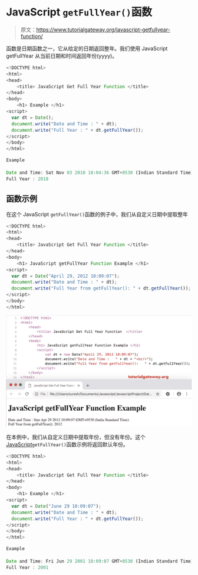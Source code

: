 # JavaScript `getFullYear()`函数

> 原文：<https://www.tutorialgateway.org/javascript-getfullyear-function/>

函数是日期函数之一，它从给定的日期返回整年。我们使用 JavaScript getFullYear 从当前日期和时间返回年份(yyyy)。

```js
<!DOCTYPE html>
<html>
<head>
    <title> JavaScript Get Full Year Function </title>
</head>
<body>
    <h1> Example </h1>
<script>
  var dt = Date();  
  document.write("Date and Time : " + dt);
  document.write("Full Year : " + dt.getFullYear());
</script>
</body>
</html>
```

```js
Example

Date and Time: Sat Nov 03 2018 18:04:36 GMT+0530 (Indian Standard Time)
Full Year : 2018
```

## 函数示例

在这个 JavaScript `getFullYear()`函数的例子中，我们从自定义日期中提取整年

```js
<!DOCTYPE html>
<html>
<head>
    <title> JavaScript Get Full Year Function </title>
</head>
<body>
    <h1> JavaScript getFullYear Function Example </h1>
<script>
  var dt = Date("April 29, 2012 10:09:07");
  document.write("Date and Time : " + dt);
  document.write("Full Year from getFullYear(): " + dt.getFullYear());
</script>
</body>
</html>
```

![JavaScript getFullYear Function 2](img/a5237c54452acf832e5ea7db8d4a3e0f.png)

在本例中，我们从自定义日期中提取年份，但没有年份。这个 [JavaScript](https://www.tutorialgateway.org/javascript/)`getFullYear()`函数示例将返回默认年份。

```js
<!DOCTYPE html>
<html>
<head>
    <title> JavaScript Get Full Year Function </title>
</head>
<body>
    <h1> Example </h1>
<script>
  var dt = Date("June 29 10:09:07");
  document.write("Date and Time : " + dt);
  document.write("Full Year : " + dt.getFullYear());
</script>
</body>
</html>
```

```js
Example

Date and Time: Fri Jun 29 2001 10:09:07 GMT+0530 (Indian Standard Time)
Full Year : 2001
```